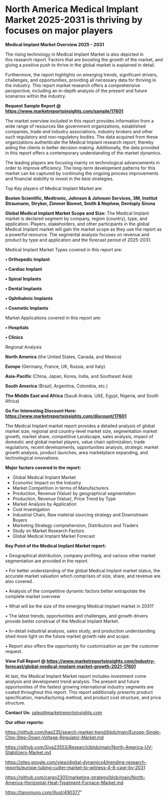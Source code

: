 # North America Medical Implant Market 2025-2031 is thriving by focuses on major players

<Strong> Medical Implant Market Overview 2025 - 2031</strong>

The rising technology in Medical Implant Market is also depicted in this research report. Factors that are boosting the growth of the market, and giving a positive push to thrive in the global market is explained in detail.

Furthermore, the report highlights on emerging trends, significant drivers, challenges, and opportunities, providing all necessary data for thriving in the industry. This report market research offers a comprehensive perspective, including an in-depth analysis of the present and future scenarios within the industry.

<strong>Request Sample Report @ <a href=https://www.marketreportsinsights.com/sample/17601>https://www.marketreportsinsights.com/sample/17601</a></strong>

The market overview included in this report provides information from a wide range of resources like government organizations, established companies, trade and industry associations, industry brokers and other such regulatory and non-regulatory bodies. The data acquired from these organizations authenticate the Medical Implant research report, thereby aiding the clients in better decision making. Additionally, the data provided in this report offers a contemporary understanding of the market dynamics.

The leading players are focusing mainly on technological advancements in order to improve efficiency. The long-term development patterns for this market can be captured by continuing the ongoing process improvements and financial stability to invest in the best strategies.

Top Key players of Medical Implant Market are:

<strong>Boston Scientific, Medtronic, Johnson & Johnson Services, 3M, Institut Straumann, Stryker, Zimmer Biomet, Smith & Nephew, Dentsply Sirona</strong>

<strong><b>Global Medical Implant Market Scope and Size:</b></strong>
The Medical Implant market is declared segment by company, region (country), type, and application. Players, stakeholders, and other participants in the global Medical Implant market will gain the market scope as they use the report as a powerful resource. The segmental analysis focuses on revenue and product by type and application and the forecast period of 2025-2031.

Medical Implant Market Types covered in this report are:

<strong>• Orthopedic Implant

• Cardiac Implant

• Spinal Implants

• Dental Implants

• Ophthalmic Implants

• Cosmetic Implants</strong>

Market Applications covered in this report are:

<strong>• Hospitals

• Clinics</strong> 

Regional Analysis

<strong>North America</strong> (the United States, Canada, and Mexico)

<strong>Europe</strong> (Germany, France, UK, Russia, and Italy)

<strong>Asia-Pacific</strong> (China, Japan, Korea, India, and Southeast Asia)

<strong>South America</strong> (Brazil, Argentina, Colombia, etc.)

<strong>The Middle East and Africa</strong> (Saudi Arabia, UAE, Egypt, Nigeria, and South Africa)

<strong>Go For Interesting Discount Here: <a href=https://www.marketreportsinsights.com/discount/17601>https://www.marketreportsinsights.com/discount/17601</a></strong>

The Medical Implant market report provides a detailed analysis of global market size, regional and country-level market size, segmentation market growth, market share, competitive Landscape, sales analysis, impact of domestic and global market players, value chain optimization, trade regulations, recent developments, opportunities analysis, strategic market growth analysis, product launches, area marketplace expanding, and technological innovations.

<strong><b>Major factors covered in the report:</b></strong>
<ul>
  <li>Global Medical Implant Market </li>
  <li>Economic Impact on the Industry</li>
  <li>Market Competition in terms of Manufacturers</li>
  <li>Production, Revenue (Value) by geographical segmentation</li>
  <li>Production, Revenue (Value), Price Trend by Type</li>
  <li>Market Analysis by Application</li>
  <li>Cost Investigation</li>
  <li>Industrial Chain, Raw material sourcing strategy and Downstream Buyers</li>
  <li>Marketing Strategy comprehension, Distributors and Traders</li>
  <li>Study on Market Research Factors</li>
  <li>Global Medical Implant Market Forecast</li>
</ul>

<strong><b>Key Point of the Medical Implant Market report:</b></strong>

• Geographical distribution, company profiling, and various other market segmentation are provided in the report.

• For better understanding of the global Medical Implant market status, the accurate market valuation which comprises of size, share, and revenue are also covered.

• Analysis of the competitive dynamic factors better extrapolate the complete market overview

• What will be the size of the emerging Medical Implant market in 2031?

• The latest trends, opportunities and challenges, and growth drivers provide better construal of the Medical Implant Market.

• In-detail industrial analysis, sales study, and production understanding shed more light on the future market growth rate and scope.

• Report also offers the opportunity for customization as per the customer request.

<strong><b>View Full Report @ <a href=https://www.marketreportsinsights.com/industry-forecast/global-medical-implant-market-growth-2021-17601>https://www.marketreportsinsights.com/industry-forecast/global-medical-implant-market-growth-2021-17601</a></b></strong>


At last, the Medical Implant Market report includes investment come analysis and development trend analysis. The present and future opportunities of the fastest growing international industry segments are coated throughout this report. This report additionally presents product specification, manufacturing method, and product cost structure, and price structure.

<strong>Contact Us:</strong>
sales@marketreportsinsights.com

<strong>Our other reports:</strong>

<a href=https://github.com/haq235/search-market-trend/blob/main/Europe-Single-Chip-Step-Down-Voltage-Regulator-Market.md>https://github.com/haq235/search-market-trend/blob/main/Europe-Single-Chip-Step-Down-Voltage-Regulator-Market.md</a>

<a href=https://github.com/Siya23553/Research/blob/main/North-America-UV-Stabilizers-Market.md>https://github.com/Siya23553/Research/blob/main/North-America-UV-Stabilizers-Market.md</a>

<a href=https://sites.google.com/view/digital-dynamics4/trending-research-reports/europe-tubing-cutter-market-to-witness-4-8-cagr-by-2031>https://sites.google.com/view/digital-dynamics4/trending-research-reports/europe-tubing-cutter-market-to-witness-4-8-cagr-by-2031</a>

<a href=https://github.com/cargo2301/marketing-strategy/blob/main/North-America-Horizontal-Heat-Treatment-Furnace-Market.md>https://github.com/cargo2301/marketing-strategy/blob/main/North-America-Horizontal-Heat-Treatment-Furnace-Market.md</a>

<a href=https://tanomuno.com/illust/490377>https://tanomuno.com/illust/490377</a>"
